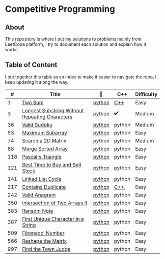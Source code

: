 # Competitive Programming

## About

This repository is where I put my solutions to problems mainly from LeetCode platform,
I try to document each solution and explain how it works.

## Table of Content

I put together this table as an index to make it easier to navigate the repo,
I keep updating it along the way.

| #   | Title                                                                                                                          | 🐍                                                                                                          | C++                                                   | Difficulty |
| --- | ------------------------------------------------------------------------------------------------------------------------------ | ----------------------------------------------------------------------------------------------------------- | ----------------------------------------------------- | ---------- |
| 1   | [Two Sum](https://leetcode.com/problems/two-sum/)                                                                              | [python](./python/twoSum/TwoSum.py)                                                                         | [C++](./cpp/twoSum/TwoSum.cpp)                        | Easy       |
| 3   | [Longest Substring Without Repeating Characters](https://leetcode.com/problems/longest-substring-without-repeating-characters) | [python](./python/longestSubstringWithoutRepeatingCharacters/LongestSubstringWithoutRepeatingCharacters.py) | :heavy_check_mark:                                                 | Medium     |
| 36  | [Valid Sudoku](https://leetcode.com/problems/valid-sudoku)                                                                     | [python](./python/validSudoku/ValidSudoku.py)                                                               | python                                                | Medium     |
| 53  | [Maximum Subarray](https://leetcode.com/problems/maximum-subarray)                                                             | [python](./python/maximumSubarray/MaximumSubarray.py)                                                       | python                                                | Easy       |
| 74  | [Search a 2D Matrix](https://leetcode.com/problems/search-a-2d-matrix)                                                         | [python](./python/searchA2dMatrix/SearchA2dMatrix.py)                                                       | python                                                | Medium     |
| 88  | [Merge Sorted Array](https://leetcode.com/problems/merge-sorted-array)                                                         | [python](./python/mergeSortedArray/MergeSortedArray.py)                                                     | python                                                | Easy       |
| 118 | [Pascal's Triangle](https://leetcode.com/problems/pascals-triangle)                                                            | [python](./python/pascalsTriangle/PascalsTriangle.py)                                                       | python                                                | Easy       |
| 121 | [Best Time to Buy and Sell Stock](https://leetcode.com/problems/best-time-to-buy-and-sell-stock/)                              | [python](./python/bestTimeToBuyAndSellStock/BestTimeToBuyAndSellStock.py)                                   | python                                                | Easy       |
| 141 | [Linked List Cycle](https://leetcode.com/problems/linked-list-cycle)                                                           | [python](./python/linkedListCycle/LinkedListCycle.py)                                                       | python                                                | Easy       |
| 217 | [Contains Duplicate](https://leetcode.com/problems/contains-duplicate)                                                         | [python](./python/containsDuplicate/ContainsDuplicate.py)                                                   | [C++](./cpp/containsDuplicate/ContainsDuplicate.cpp), | Easy       |
| 242 | [Valid Anagram](https://leetcode.com/problems/valid-anagram)                                                                   | [python](./python/validAnagram/ValidAnagram.py)                                                             | python                                                | Easy       |
| 350 | [Intersection of Two Arrays II](https://leetcode.com/problems/intersection-of-two-arrays-ii)                                   | [python](./python/intersectionOfTwoArraysIi/IntersectionOfTwoArraysIi.py)                                   | python                                                | Easy       |
| 383 | [Ransom Note](https://leetcode.com/problems/ransom-note)                                                                       | [python](./python/ransomNote/RansomNote.py)                                                                 | python                                                | Easy       |
| 387 | [First Unique Character in a String](https://leetcode.com/problems/first-unique-character-in-a-string)                         | [python](./python/firstUniqueCharacterInAString/FirstUniqueCharacterInAString.py)                           | python                                                | Easy       |
| 509 | [Fibonacci Number](https://leetcode.com/problems/fibonacci-number)                                                             | [python](./python/fibonacciNumber/FibonacciNumber.py)                                                       | python                                                | Easy       |
| 566 | [Reshape the Matrix](https://leetcode.com/problems/reshape-the-matrix)                                                         | [python](./python/reshapeTheMatrix/ReshapeTheMatrix.py)                                                     | python                                                | Easy       |
| 997 | [Find the Town Judge](https://leetcode.com/problems/find-the-town-judge)                                                       | [python](./python/findTheTownJudge/FindTheTownJudge.py)                                                     | python                                                | Easy       |
